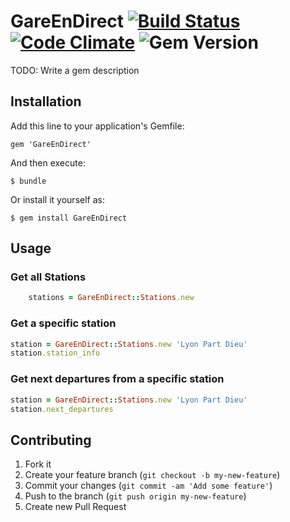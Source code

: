 # GareEnDirect [![Build Status](https://secure.travis-ci.org/Florian95/GareEnDirect.png)](http://travis-ci.org/Florian95/GareEnDirect) [![Code Climate](https://codeclimate.com/github/Florian95/GareEnDirect.png)](https://codeclimate.com/github/Florian95/GareEnDirect) ![Gem Version](https://badge.fury.io/gh/Florian95%2FGareEnDirect.png)

TODO: Write a gem description

## Installation

Add this line to your application's Gemfile:

    gem 'GareEnDirect'

And then execute:

    $ bundle

Or install it yourself as:

    $ gem install GareEnDirect

## Usage

### Get all Stations

```ruby
    stations = GareEnDirect::Stations.new
```

### Get a specific station

```ruby
station = GareEnDirect::Stations.new 'Lyon Part Dieu'
station.station_info
```

### Get next departures from a specific station

```ruby
station = GareEnDirect::Stations.new 'Lyon Part Dieu'
station.next_departures
```

## Contributing

1. Fork it
2. Create your feature branch (`git checkout -b my-new-feature`)
3. Commit your changes (`git commit -am 'Add some feature'`)
4. Push to the branch (`git push origin my-new-feature`)
5. Create new Pull Request
